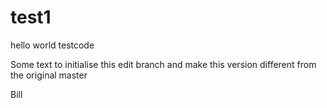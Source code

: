 # test1
hello world testcode

Some text to initialise this edit branch and make this version different from the original master

Bill
